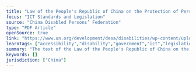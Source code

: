 ```yaml
---
title: "Law of the People's Republic of China on the Protection of Persons with Disabilities"
focus: "ICT Standards and Legislation"
source: "China Disabled Persons’ Federation"
type: "PDF Article"
openSource: true
link: "https://www.un.org/development/desa/disabilities/wp-content/uploads/sites/15/2019/11/China_Law-of-the-Peoples-Republic-of-China-on-the-Protection-of-Persons-with-Disabilities.pdf"
learnTags: ["accessibility","disability","government","ict","legislationAndLaw","rights"]
summary: "The text of the Law of the People's Republic of China on the Protection of Persons with Disabilities."
keywords: []
jurisdiction: ["China"]
---
```

